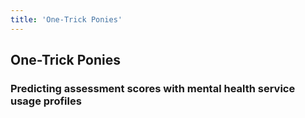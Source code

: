 ```yaml
---
title: 'One-Trick Ponies'
---
```


## One-Trick Ponies
### Predicting assessment scores with mental health service usage profiles 
